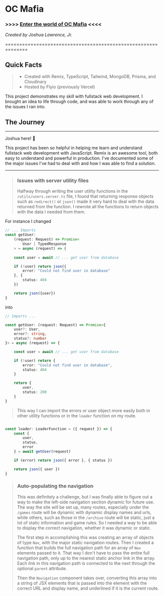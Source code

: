 # OC Mafia

### >>>> [Enter the world of OC Mafia](https://ocmafia-fly.fly.dev/) <<<<

*Created by Joshua Lawrence, Jr.*

==============================================================

## Quick Facts

>- Created with Remix, TypeScript, Tailwind, MongoDB, Prisma, and Cloudinary
>- Hosted by Flyio (previously Vercel)

This project demonstrates my skill with fullstack web development. I brought an idea to life through code, and was able to work through any of the issues I ran into.

## The Journey

<hr>

Joshua here! 👋

This project has been so helpful in helping me learn and understand fullstack web development with JavaScript. Remix is an awesome tool, both easy to understand and powerful in production. I've documented some of the major issues I've had to deal with and how I was able to find a solution.


<hr>

>### Issues with server utility files
>
> Halfway through writing the user utility functions in the `/utils/users.server.ts` file, I found that returning response objects such as `redirect()` or `json()` made it very hard to deal with the data returned from the function. I rewrote all the functions to return objects with the data I needed from them. 

For instance I changed

```ts
// ... Imports
const getUser: 
    (request: Request) => Promise<
        User | TypedResponse
    > = async (request) => {
    
    const user = await // ... get user from database

    if (!user) return json({
        error: "Could not find user in database"
    }, {
        status: 404
    })

    return json({user})
}


```

into

```ts
// Imports ...

const getUser: (request: Request) => Promise<{
    user?: User,
    error?: string,
    status?: number
}> = async (request) => {

    const user = await // ... get user from database

    if (!user) return {
        error: "Could not find user in database",
        status: 404
    }

    return {
        user,
        status: 200
    }
}

```

> This way I can import the errors or user object more easily both in other utility functions or in the `loader` function on my route.

```ts

const loader: LoaderFunction = ({ request }) => {
    const {
        user,
        status,
        error
    } = await getUser(request)

    if (error) return json({ error }, { status })

    return json({ user })
}

```

>### Auto-populating the navigation
>
>This was definitely a challenge, but I was finally able to figure out a way to make the left-side navigation section dynamic for future use. The way the site will be set up, many routes, especially under the `/games` route will be dynamic with dynamic display names and urls, while others, such as those in the `/archive` route will be static, just a lot of static information and game rules. So I needed a way to be able to display the correct navigation, whether it was dynamic or static.
>
> The first step in accomplishing this was creating an array of objects of type `Nav`, with the major static navigation routes. Then I created a function that builds the full navigation path for an array of `Nav` elements passed to it. That way I don't have to pass the entire full navigation path, only up to the nearest static anchor link in the array. Each link in this navigation path is connected to the next through the optional `parent` attribute.
>
> Then the `Navigation` component takes over, converting this array into a string of JSX elements that is passed into the element with the correct URL and display name, and underlined if it is the current route.